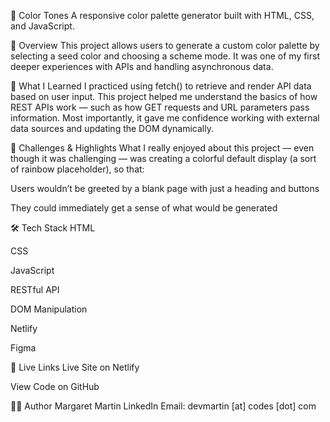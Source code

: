 🎨 Color Tones
A responsive color palette generator built with HTML, CSS, and JavaScript.

📍 Overview
This project allows users to generate a custom color palette by selecting a seed color and choosing a scheme mode. It was one of my first deeper experiences with APIs and handling asynchronous data.

🧠 What I Learned
I practiced using fetch() to retrieve and render API data based on user input. This project helped me understand the basics of how REST APIs work — such as how GET requests and URL parameters pass information. Most importantly, it gave me confidence working with external data sources and updating the DOM dynamically.

🚀 Challenges & Highlights
What I really enjoyed about this project — even though it was challenging — was creating a colorful default display (a sort of rainbow placeholder), so that:

Users wouldn’t be greeted by a blank page with just a heading and buttons

They could immediately get a sense of what would be generated

🛠 Tech Stack
HTML

CSS

JavaScript

RESTful API

DOM Manipulation

Netlify

Figma

🔗 Live Links
Live Site on Netlify

View Code on GitHub

🙋‍♀️ Author
Margaret Martin
LinkedIn
Email: devmartin [at] codes [dot] com

